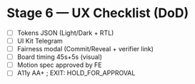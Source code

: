 # Stage 6 — UX Checklist (DoD)
- [ ] Tokens JSON (Light/Dark + RTL)
- [ ] UI Kit Telegram
- [ ] Fairness modal (Commit/Reveal + verifier link)
- [ ] Board timing 45s+5s (visual)
- [ ] Motion spec approved by FE
- [ ] A11y AA+ ; EXIT: HOLD_FOR_APPROVAL
